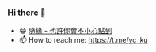 ### Hi there 👋
- 😁 [隨緣 - 也許你會不小心點到](https://ycku.csie.org/)
- 📫 How to reach me: https://t.me/yc_ku

<!--
**ycku/ycku** is a ✨ _special_ ✨ repository because its `README.md` (this file) appears on your GitHub profile.

Here are some ideas to get you started:

- 🔭 I’m currently working on ...
- 🌱 I’m currently learning ...
- 👯 I’m looking to collaborate on ...
- 🤔 I’m looking for help with ...
- 💬 Ask me about ...
- 📫 How to reach me: ...
- 😄 Pronouns: ...
- ⚡ Fun fact: ...
-->
